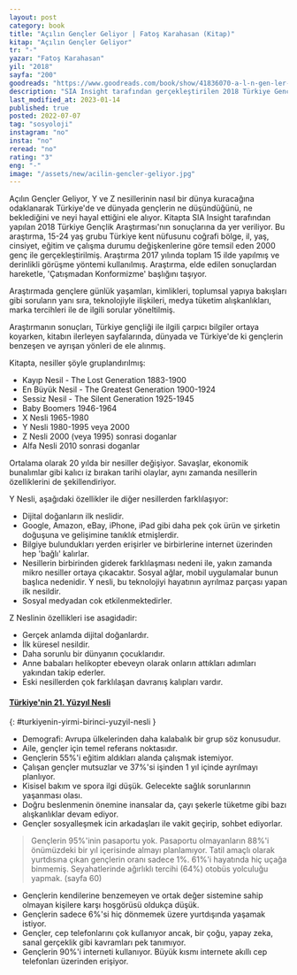 ```yaml
---
layout: post
category: book
title: "Açılın Gençler Geliyor | Fatoş Karahasan (Kitap)"
kitap: "Açılın Gençler Geliyor"
tr: "-"
yazar: "Fatoş Karahasan"
yil: "2018"
sayfa: "200"
goodreads: "https://www.goodreads.com/book/show/41836070-a-l-n-gen-ler-geliyor"
description: "SIA Insight tarafından gerçekleştirilen 2018 Türkiye Gençlik Araştırması'nın sonuçlarını ele alan Açılın Gençler Geliyor özellikle Y ve Z nesillerine odaklanıyor."
last_modified_at: 2023-01-14
published: true
posted: 2022-07-07
tag: "sosyoloji"
instagram: "no"
insta: "no"
reread: "no"
rating: "3"
eng: "-"
image: "/assets/new/acilin-gencler-geliyor.jpg"
---
```


Açılın Gençler Geliyor, Y ve Z nesillerinin nasıl bir dünya kuracağına odaklanarak Türkiye'de ve dünyada gençlerin ne düşündüğünü, ne beklediğini ve neyi hayal ettiğini ele alıyor. Kitapta SIA Insight tarafından yapılan 2018 Türkiye Gençlik Araştırması'nın sonuçlarına da yer veriliyor. Bu araştırma, 15-24 yaş grubu Türkiye kent nüfusunu coğrafi bölge, il, yaş, cinsiyet, eğitim ve çalışma durumu değişkenlerine göre temsil eden 2000 genç ile gerçekleştirilmiş. Araştırma 2017 yılında toplam 15 ilde yapılmış ve derinlikli görüşme yöntemi kullanılmış. Araştırma, elde edilen sonuçlardan hareketle, 'Çatışmadan Konformizme' başlığını taşıyor.

Araştırmada gençlere günlük yaşamları, kimlikleri, toplumsal yapıya bakışları gibi soruların yanı sıra, teknolojiyle ilişkileri, medya tüketim alışkanlıkları, marka tercihleri ile de ilgili sorular yöneltilmiş. 

Araştırmanın sonuçları, Türkiye gençliği ile ilgili çarpıcı bilgiler ortaya koyarken, kitabın ilerleyen sayfalarında, dünyada ve Türkiye'de ki gençlerin benzeşen ve ayrışan yönleri de ele alınmış.
  
Kitapta, nesiller şöyle gruplandırılmış:

  - Kayıp Nesil - The Lost Generation 1883-1900
  - En Büyük Nesil - The Greatest Generation 1900-1924
  - Sessiz Nesil - The Silent Generation 1925-1945
  - Baby Boomers 1946-1964
  - X Nesli 1965-1980
  - Y Nesli 1980-1995 veya 2000
  - Z Nesli 2000 (veya 1995) sonrasi doganlar
  - Alfa Nesli 2010 sonrasi doganlar

Ortalama olarak 20 yılda bir nesiller değişiyor. Savaşlar, ekonomik bunalımlar gibi kalıcı iz bırakan tarihi olaylar, aynı zamanda nesillerin özelliklerini de şekillendiriyor. 

Y Nesli, aşağıdaki özellikler ile diğer nesillerden farklılaşıyor:
- Dijital doğanların ilk neslidir.
- Google, Amazon, eBay, iPhone, iPad gibi daha pek çok ürün ve şirketin doğuşuna ve gelişimine tanıklık etmişlerdir.
- Bilgiye bulundukları yerden erişirler ve birbirlerine internet üzerinden hep 'bağlı' kalırlar.
- Nesillerin birbirinden giderek farklılaşması nedeni ile, yakın zamanda mikro nesiller ortaya çıkacaktır. Sosyal ağlar, mobil uygulamalar bunun başlıca nedenidir. Y nesli, bu teknolojiyi hayatının ayrılmaz parçası yapan ilk nesildir.
- Sosyal medyadan cok etkilenmektedirler.

Z Neslinin özellikleri ise asagidadir:  
- Gerçek anlamda dijital doğanlardır.
- İlk küresel nesildir.
- Daha sorunlu bir dünyanın çocuklarıdır.
- Anne babaları helikopter ebeveyn olarak onların attıkları adımları yakından takip ederler.
- Eski nesillerden çok farklılaşan davranış kalıpları vardır. 

#### [Türkiye'nin 21. Yüzyıl Nesli](#turkiyenin-yirmi-birinci-yuzyil-nesli)
{: #turkiyenin-yirmi-birinci-yuzyil-nesli }

- Demografi: Avrupa ülkelerinden daha kalabalık bir grup söz konusudur.
- Aile, gençler için temel referans noktasıdır.
- Gençlerin 55%'i eğitim aldıkları alanda çalışmak istemiyor.
- Çalışan gençler mutsuzlar ve 37%'si işinden 1 yıl içinde ayrılmayı planlıyor. 
- Kisisel bakım ve spora ilgi düşük. Gelecekte sağlık sorunlarının yaşanması olası.
- Doğru beslenmenin önemine inansalar da, çayı şekerle tüketme gibi bazı alışkanlıklar devam ediyor.
- Gençler sosyalleşmek icin arkadaşları ile vakit geçirip, sohbet ediyorlar.

> Gençlerin 95%'inin pasaportu yok. Pasaportu olmayanların 88%'i önümüzdeki bir yıl içerisinde almayı planlamıyor. Tatil amaçlı olarak yurtdısına çıkan gençlerin oranı sadece 1%. 61%'i hayatında hiç uçağa binmemiş. Seyahatlerinde ağırlıklı tercihi (64%) otobüs yolculuğu yapmak. (sayfa 60)

- Gençlerin kendilerine benzemeyen ve ortak değer sistemine sahip olmayan kişilere karşı hoşgörüsü oldukça düşük.
- Gençlerin sadece 6%'si hiç dönmemek üzere yurtdışında yaşamak istiyor.
- Gençler, cep telefonlarını çok kullanıyor ancak, bir çoğu, yapay zeka, sanal gerçeklik gibi kavramları pek tanımıyor.
- Gençlerin 90%'i interneti kullanıyor. Büyük kısmı internete akıllı cep telefonları üzerinden erişiyor.


